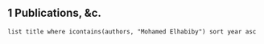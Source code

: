 
## 1 Publications, &c.
```dataview
list title where icontains(authors, "Mohamed Elhabiby") sort year asc
```
